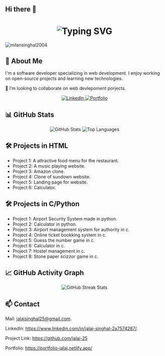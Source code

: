 ## Hi there 👋

<!--
**jalaj-25/jalaj-25** is a ✨ _special_ ✨ repository because its `README.md` (this file) appears on your GitHub profile.

Here are some ideas to get you started:

- 🔭 I’m currently working on ...
- 🌱 I’m currently learning ...
- 👯 I’m looking to collaborate on ...
- 🤔 I’m looking for help with ...
- 💬 Ask me about ...
- 😄 Pronouns: ...
- ⚡ Fun fact: ...
-->
<div align="center">
  <h1> 
    <img src="https://readme-typing-svg.herokuapp.com?font=Jetbrains+mono&size=40&duration=3000&color=33FF33&center=true&vCenter=true&width=435&lines=Hey..+I'm+Jalaj;Welcome+to+my+GitHub" alt="Typing SVG"/>
  </h1>
</div>
<p align="left"> <img src="https://komarev.com/ghpvc/?username=milansinghal2004&label=Profile%20views&color=0e75b6&style=flat" alt="milansinghal2004" /> </p>

## 🚀 About Me

I'm a software developer specializing in web development. I enjoy working on open-source projects and learning new technologies.

👯 I’m looking to collaborate on web devlepoment porjects.

<div align="center">
  <a href="[https://www.linkedin.com/in/your-linkedin/](https://www.linkedin.com/in/jalaj-singhal-2a7574287/)">
    <img src="https://img.shields.io/badge/LinkedIn-0077B5?style=for-the-badge&logo=linkedin&logoColor=white" alt="LinkedIn"/>
  </a>
  <a href="https://portfolio-jalaj.netlify.app/">
    <img src="https://img.shields.io/badge/Portfolio-000000?style=for-the-badge&logo=github&logoColor=white" alt="Portfolio"/>
  </a>
</div>

## 📊 GitHub Stats

<div align="center">
  <img src="https://github-readme-stats.vercel.app/api?username=jalaj-25&show_icons=true&theme=radical" alt="GitHub Stats"/>
  <img src="https://github-readme-stats.vercel.app/api/top-langs/?username=jalaj-25&layout=compact&theme=radical" alt="Top Languages"/>
</div>

## 🛠️ Projects in HTML
- Project 1: A attractive food menu for the restaurant.
- Project 2: A music playing website.
- Project 3: Amazon clone.
- Project 4: Clone of sundown website.
- Project 5: Landing page for website.
- Project 6: Calculator.

## 🛠️ Projects in C/Python

- Project 1: Airport Security System made in python.
- Project 2: Calculator in python.
- Project 3: Airport management system for authority in c.
- Project 4: Online ticket bookking system in c.
- Project 5: Guess the number game in c.
- Project 6: Calculator in c.
- Project 7: Hostel management in c.
- Project 8: Stone paper scizzor game in c.

## 📈 GitHub Activity Graph

<div align="center">
  <img src="https://github-readme-streak-stats.herokuapp.com/?user=jalaj-25&theme=radical" alt="GitHub Streak Stats"/>
</div>


## 📫 Contact

Mail: jalajsinghal25@gmail.com. 

LinkedIn: https://www.linkedin.com/in/jalaj-singhal-2a7574287/.

Project Link: https://github.com/jalaj-25

Portfolio: https://portfolio-jalaj.netlify.app/
